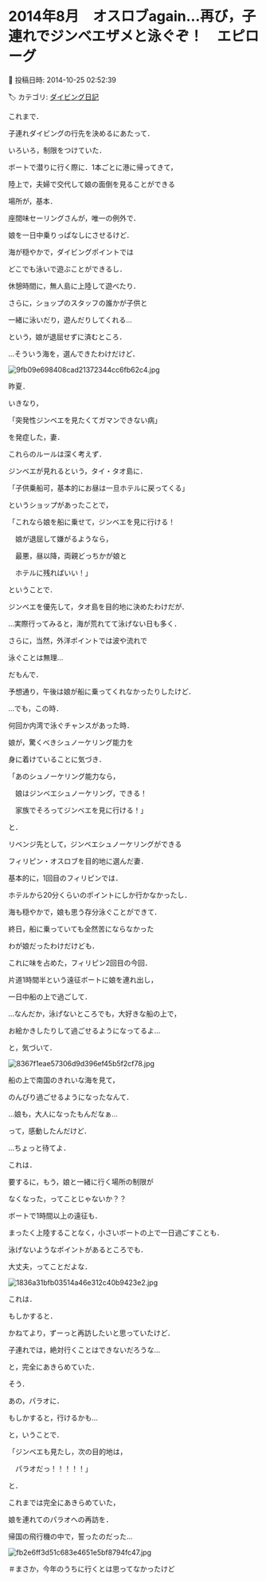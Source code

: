 # 2014年8月　オスロブagain…再び，子連れでジンベエザメと泳ぐぞ！　エピローグ

📅 投稿日時: 2014-10-25 02:52:39

🏷️ カテゴリ: [ダイビング日記](ce3a7a8d424d112fce83ee85c81a0e344.md)

これまで．





子連れダイビングの行先を決めるにあたって．


いろいろ，制限をつけていた．





ボートで潜りに行く際に．1本ごとに港に帰ってきて，


陸上で，夫婦で交代して娘の面倒を見ることができる


場所が，基本．





座間味セーリングさんが，唯一の例外で．


娘を一日中乗りっぱなしにさせるけど．


海が穏やかで，ダイビングポイントでは


どこでも泳いで遊ぶことができるし．


休憩時間に，無人島に上陸して遊べたり．


さらに，ショップのスタッフの誰かが子供と


一緒に泳いだり，遊んだりしてくれる…


という，娘が退屈せずに済むところ．





…そういう海を，選んできたわけだけど．




![9fb09e698408cad21372344cc6fb62c4.jpg](images/9fb09e698408cad21372344cc6fb62c4.jpg)







昨夏．


いきなり，


「突発性ジンベエを見たくてガマンできない病」


を発症した，妻．





これらのルールは深く考えず．


ジンベエが見れるという，タイ・タオ島に．


「子供乗船可，基本的にお昼は一旦ホテルに戻ってくる」


というショップがあったことで，


「これなら娘を船に乗せて，ジンベエを見に行ける！


　娘が退屈して嫌がるようなら，


　最悪，昼以降，両親どっちかが娘と


　ホテルに残ればいい！」


ということで．


ジンベエを優先して，タオ島を目的地に決めたわけだが．





…実際行ってみると，海が荒れてて泳げない日も多く．


さらに，当然，外洋ポイントでは波や流れで


泳ぐことは無理…


だもんで．


予想通り，午後は娘が船に乗ってくれなかったりしたけど．


…でも，この時．


何回か内湾で泳ぐチャンスがあった時．


娘が，驚くべきシュノーケリング能力を


身に着けていることに気づき．





「あのシュノーケリング能力なら，


　娘はジンベエシュノーケリング，できる！


　家族でそろってジンベエを見に行ける！」


と．


リベンジ先として，ジンベエシュノーケリングができる


フィリピン・オスロブを目的地に選んだ妻．





基本的に，1回目のフィリピンでは．


ホテルから20分くらいのポイントにしか行かなかったし．


海も穏やかで，娘も思う存分泳ぐことができて．


終日，船に乗っていても全然苦にならなかった


わが娘だったわけだけども．





これに味を占めた，フィリピン2回目の今回．


片道1時間半という遠征ボートに娘を連れ出し，


一日中船の上で過ごして．


…なんだか，泳げないところでも，大好きな船の上で，


お絵かきしたりして過ごせるようになってるよ…


と，気づいて．




![8367f1eae57306d9d396ef45b5f2cf78.jpg](images/8367f1eae57306d9d396ef45b5f2cf78.jpg)




船の上で南国のきれいな海を見て，


のんびり過ごせるようになったなんて．


…娘も，大人になったもんだなぁ…





って，感動したんだけど．





…ちょっと待てよ．


これは．


要するに，もう，娘と一緒に行く場所の制限が


なくなった，ってことじゃないか？？





ボートで1時間以上の遠征も．


まったく上陸することなく，小さいボートの上で一日過ごすことも．


泳げないようなポイントがあるところでも．


大丈夫，ってことだよな．




![1836a31bfb03514a46e312c40b9423e2.jpg](images/1836a31bfb03514a46e312c40b9423e2.jpg)







これは．


もしかすると．


かねてより，ずーっと再訪したいと思っていたけど．


子連れでは，絶対行くことはできないだろうな…


と，完全にあきらめていた．





そう．


あの，パラオに．


もしかすると，行けるかも…





と，いうことで．


「ジンベエも見たし，次の目的地は，


　パラオだっ！！！！！」





と．


これまでは完全にあきらめていた，


娘を連れてのパラオへの再訪を．


帰国の飛行機の中で，誓ったのだった…




![fb2e6ff3d51c683e4651e5bf8794fc47.jpg](images/fb2e6ff3d51c683e4651e5bf8794fc47.jpg)




＃まさか，今年のうちに行くとは思ってなかったけど
